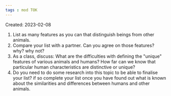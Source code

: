 ```yaml
---
tags : mod TOK
---
```

Created: 2023-02-08 

1. List as many features as you can that distinguish beings from other animals. 
2. Compare your list with a partner. Can you agree on those features? why? why not? 
3. As a class, discuss: What are the difficulties with defining the "unique" features of various animals and humans? How far can we know that particular human characteristics are distinctive or unique? 
4. Do you need to do some research into  this topic to be able to finalise your list? if so complete your list once you have found out what is known about the similarities and differences between humans and other animals.